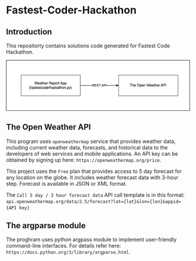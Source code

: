 # Fastest-Coder-Hackathon

## Introduction

This repositorty contains solutions code generated for Fastest Code Hackathon.

![](images/solution_architecture.png)


## The Open Weather API

This program uses `openweathermap` service that provides weather data, including current weather data, forecasts, and historical data to the developers of web services and mobile applications. An API key can be obtained by signing up here: `https://openweathermap.org/price`. 

This project uses the `Free` plan that provides access to 5 day forecast for any location on the globe. It includes weather forecast data with 3-hour step. Forecast is available in JSON or XML format.

The `Call 5 day / 3 hour forecast data` API call template is in this format: `api.openweathermap.org/data/2.5/forecast?lat={lat}&lon={lon}&appid={API key}`

## The argparse module 

The proghram uses python argpass module to implement user-friendly command-line interfaces. For details refer here: `https://docs.python.org/3/library/argparse.html`.



